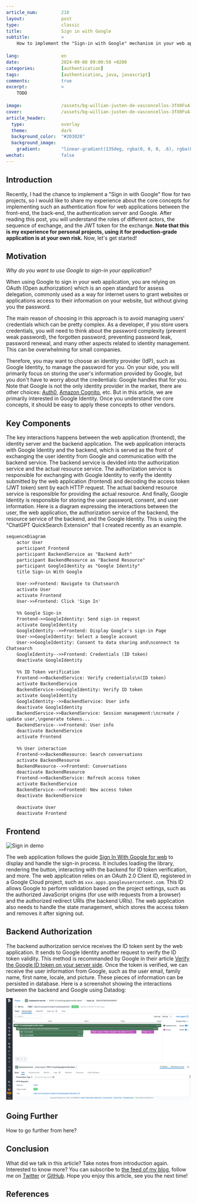 ```yaml
---
article_num:         218
layout:              post
type:                classic
title:               Sign in with Google
subtitle:            >
    How to implement the "Sign-in with Google" mechanism in your web application?

lang:                en
date:                2024-09-08 09:00:50 +0200
categories:          [authentication]
tags:                [authentication, java, javascript]
comments:            true
excerpt:             >
    TODO

image:               /assets/bg-willian-justen-de-vasconcellos-3fX0FvA-2us-unsplash.jpg
cover:               /assets/bg-willian-justen-de-vasconcellos-3fX0FvA-2us-unsplash.jpg
article_header:
  type:              overlay
  theme:             dark
  background_color:  "#203028"
  background_image:
    gradient:        "linear-gradient(135deg, rgba(0, 0, 0, .6), rgba(0, 0, 0, .4))"
wechat:              false
---
```


## Introduction

Recently, I had the chance to implement a "Sign in with Google" flow for two projects, so I would like to share my experience about the core concepts for implementing such an authentication flow for web applications between the front-end, the back-end, the authentication server and Google. After reading this post, you will understand the roles of different actors, the sequence of exchange, and the JWT token for the exchange. **Note that this is my experience for personal projects, using it for production-grade application is at your own risk.** Now, let's get started!

## Motivation

_Why do you want to use Google to sign-in your application?_

When using Google to sign in your web application, you are relying on OAuth (Open authorization) which is an open standard for assess delegation, commonly used as a way for internet users to grant websites or applications access to their information on your website, but without giving you the password.

The main reason of choosing in this approach is to avoid managing users' credentials which can be pretty complex. As a developer, if you store users credentials, you will need to think about the password complexity (prevent weak password), the forgotten password, preventing password leak, password renewal, and many other aspects related to identity management. This can be overwhelming for small companies.

Therefore, you may want to choose an identity provider (IdP), such as Google Identity, to manage the password for you. On your side, you will primarily focus on storing the user's information provided by Google, but you don't have to worry about the credentials: Google handles that for you. Note that Google is not the only identity provider in the market, there are other choices: [Auth0](https://auth0.com/), [Amazon Cognito](https://docs.aws.amazon.com/cognito/), etc. But in this article, we are primarily interested in Google Identity. Once you understand the core concepts, it should be easy to apply these concepts to other vendors.

## Key Components

The key interactions happens between the web application (frontend), the identity server and the backend application. The web application interacts with Google Identity and the backend, which is served as the front of exchanging the user identity from Google and communication with the backend service. The backend service is devided into the authorization service and the actual resource service. The authorization service is responsible for exchanging with Google Identity to verify the identity submitted by the web application (frontend) and decoding the access token (JWT token) sent by each HTTP request. The actual backend resource service is responsible for providing the actual resource. And finally, Google Identity is responsible for storing the user password, consent, and user information. Here is a diagram expressing the interactions between the user, the web application, the authorization service of the backend, the resource service of the backend, and the Google Identity. This is using the "ChatGPT QuickSearch Extension" that I created recently as an example.

```mermaid
sequenceDiagram
    actor User
    participant Frontend
    participant BackendService as "Backend Auth"
    participant BackendResource as "Backend Resource"
    participant GoogleIdentity as "Google Identity"
    title Sign-in With Google

    User->>Frontend: Navigate to Chatsearch
    activate User
    activate Frontend
    User->>Frontend: Click 'Sign In'

    %% Google Sign-in
    Frontend->>GoogleIdentity: Send sign-in request
    activate GoogleIdentity
    GoogleIdentity-->>Frontend: Display Google's sign-in Page
    User->>GoogleIdentity: Select a Google account
    User->>GoogleIdentity: Consent to data sharing and\nconnect to Chatsearch
    GoogleIdentity-->>Frontend: Credentials (ID token)
    deactivate GoogleIdentity

    %% ID Token verification
    Frontend->>BackendService: Verify credentials\n(ID token)
    activate BackendService
    BackendService->>GoogleIdentity: Verify ID token
    activate GoogleIdentity
    GoogleIdentity-->>BackendService: User info
    deactivate GoogleIdentity
    BackendService->>BackendService: Session management:\ncreate / update user,\ngenerate tokens...
    BackendService-->>Frontend: User info
    deactivate BackendService
    activate Frontend

    %% User interaction
    Frontend->>BackendResource: Search conversations
    activate BackendResource
    BackendResource-->>Frontend: Conversations
    deactivate BackendResource
    Frontend->>BackendService: Refresh access token
    activate BackendService
    BackendService-->>Frontend: New access token
    deactivate BackendService

    deactivate User
    deactivate Frontend
```

## Frontend

![Sign in demo](/assets/2024/Kapture-2024-09-08-sign-in.gif)

The web application follows the guide [Sign In With Google for web](https://developers.google.com/identity/gsi/web/guides/overview) to display and handle the sign-in process. It includes loading the library, rendering the button, interacting with the backend for ID token verification, and more. The web application relies on an OAuth 2.0 Client ID, registered in a Google Cloud project, such as `xxx.apps.googleusercontent.com`. This ID allows Google to perform validation based on the project settings, such as the authorized JavaScript origins (for use with requests from a browser) and the authorized redirect URIs (the backend URIs). The web application also needs to handle the state management, which stores the access token and removes it after signing out.

## Backend Authorization

The backend authorization service receives the ID token sent by the web application. It sends to Google Identity another request to verify the ID token validity. This method is recommanded by Google in their article [Verify the Google ID token on your server side](https://developers.google.com/identity/gsi/web/guides/verify-google-id-token). Once the token is verified, we can receive the user information from Google, such as the user email, family name, first name, locale, and picture. These pieces of information can be persisted in database. Here is a screenshot showing the interactions between the backend and Google using Datadog:

![Authorization](/assets/2024/Screenshot-2024-09-08-auth-datadog.png)

## Going Further

How to go further from here?

## Conclusion

What did we talk in this article? Take notes from introduction again.
Interested to know more? You can subscribe to [the feed of my blog](/feed.xml), follow me
on [Twitter](https://twitter.com/mincong_h) or
[GitHub](https://github.com/mincong-h/). Hope you enjoy this article, see you the next time!

## References
